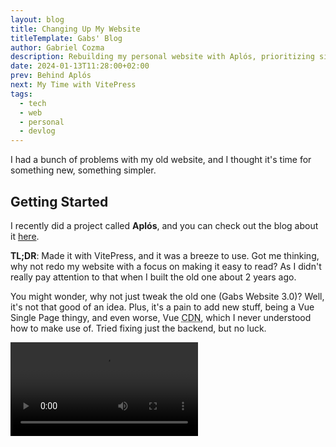 ```yaml
---
layout: blog
title: Changing Up My Website
titleTemplate: Gabs' Blog
author: Gabriel Cozma
description: Rebuilding my personal website with Aplós, prioritizing simplicity and readability.
date: 2024-01-13T11:28:00+02:00
prev: Behind Aplós
next: My Time with VitePress
tags:
  - tech
  - web
  - personal
  - devlog
---
```


I had a bunch of problems with my old website, and I thought it's time for something new, something simpler.

## Getting Started

I recently did a project called **Aplós**, and you can check out the blog about it [here](https://gabs.eu.org/blog/posts/behind-apl%C3%B3s).

**TL;DR**: Made it with VitePress, and it was a breeze to use. Got me thinking, why not redo my website with a focus on making it easy to read? As I didn't really pay attention to that when I built the old one about 2 years ago.

You might wonder, why not just tweak the old one (Gabs Website 3.0)? Well, it's not that good of an idea. Plus, it's a pain to add new stuff, being a Vue Single Page thingy, and even worse, Vue <abbr title="Content Delivery Network">CDN</abbr>, which I never understood how to make use of. Tried fixing just the backend, but no luck.

<video src="/assets/blog/changing-up-my-website/oldsite-screencast.webm" controls="true" alt="A screencast of the my Old Website on Firefox showing how laggy the transictions were" />

<figcaption>A screencast of the my Old Website on Firefox Desktop showing how laggy the transictions were</figcaption>

It took me too long to sort out the mess and figure out what the website was even telling its visitors. So, I figured, why not start fresh with a new website that's:

1. Easy to read
2. Simple and easy on the eyes
3. Just performs better overall

Sure, it's not the most original idea, but I'm all about readability > originality.

## Aplós Making Life Easier

Surprisingly (or not), Aplós made things a breeze. Most of the time spend was on making the content, not
the looks. The cool thing was, I only had to set up the `config.mts` the way I liked it and then just create the pages I needed using something as simple as Markdown (`index.md`, `projects.md`, & `findme.md`). When thinking about how to show my projects, I thought, why not reuse the style I used for the Posts List on the blog? Seemed easy, and got it working, and boom.

<picture>
<source srcset="/assets/blog/changing-up-my-website/screenshot-dark.png" media="(prefers-color-scheme:dark)">
<img src="/assets/blog/changing-up-my-website/screenshot.png" alt="Screenshot of me writing this blog in Apostrophe">
</picture>

<figcaption>Screenshot of me writing this blog in Apostrophe</figcaption>

## A Fresh Structure

The new website gave me freedom to show off more stuff (no more of the old website's `<p>` & `<span>` limits). Also, I ditched the "everything in one file" deal. Now, each page has its own spot. Much better, right?

I also made a new Blog using Aplós, so I moved the blog into the main repository. Took me 5 minutes to put it in the `/blog/` folder. Here's the new structure:

| Component | Location             |
| --------- | -------------------- |
| About Me  | `pages`, index.md    |
| Projects  | `pages`, projects.md |
| Find Me   | `pages`, findme.md   |
| Blog      | `pages`, /blog/      |

Way better than the old:

| Component | Location            |
| --------- | ------------------- |
| About Me  | `pages`, index.html |
| Projects  | `pages`, index.html |
| Find Me   | `pages`, index.html |
| Blog      | `blog`              |

- `pages` = main repository
- `blog` = old blog repository

<br />

> The blog folder keeps it straightforward: `/blog/index.md` is the main page, and `/blogs/posts/` is where I have all the posts.
>
> > Sadly I am still figuring out how to auto-list projects on the main page. For now, I've made up a simple way to show the latest posts using the `formatter`.

## Design

Check it out, the website has a new look. Tried to keep the old colors, but it's just a simple Aplós design, inspired by [Duckquill](https://daudix.codeberg.page/duckquill/). Shoutout to [Monster](https://monster.codeberg.page) for helping with design suggestions.

## Wrapping Up

In a nutshell, even though I liked the old website, too many issues led me to something better. Also, it's interesting to see how my taste in website looks changed over the past 2 years... And it's a good thing!
